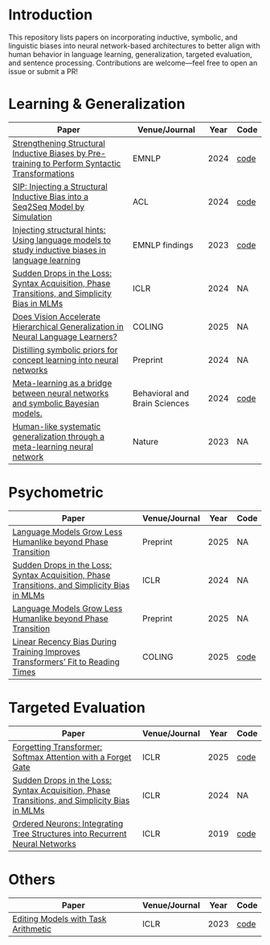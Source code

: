 # Introduction
This repository lists papers on incorporating inductive, symbolic, and linguistic biases into neural network-based architectures to better align with human behavior in language learning, generalization, targeted evaluation, and sentence processing. Contributions are welcome—feel free to open an issue or submit a PR!

# Learning & Generalization
| **Paper**                                                    | **Venue/Journal** | **Year** | **Code**                                               | 
| ------------------------------------------------------------ | --------- | -------- | ------------------------------------------------------------ |
| [Strengthening Structural Inductive Biases by Pre-training to Perform Syntactic Transformations](https://aclanthology.org/2024.emnlp-main.645/) | EMNLP | 2024| [code](https://github.com/namednil/step)|
|[SIP: Injecting a Structural Inductive Bias into a Seq2Seq Model by Simulation](https://aclanthology.org/2024.acl-long.355/) | ACL| 2024 | [code](https://github.com/namednil/sip)|
|[Injecting structural hints: Using language models to study inductive biases in language learning](https://aclanthology.org/2023.findings-emnlp.563/) | EMNLP findings | 2023| [code](https://github.com/toizzy/injecting-structural-hints)|
|[Sudden Drops in the Loss: Syntax Acquisition, Phase Transitions, and Simplicity Bias in MLMs](https://arxiv.org/abs/2309.07311) | ICLR| 2024| NA|
|[Does Vision Accelerate Hierarchical Generalization in Neural Language Learners?](https://aclanthology.org/2025.coling-main.127/)|COLING| 2025|NA|
|[Distilling symbolic priors for concept learning into neural networks](https://arxiv.org/abs/2402.07035)| Preprint | 2024| NA|
|[Meta-learning as a bridge between neural networks and symbolic Bayesian models.](https://www.cambridge.org/core/journals/behavioral-and-brain-sciences/article/metalearning-as-a-bridge-between-neural-networks-and-symbolic-bayesian-models/185DB00366FD4F9B218E36F32886242F)|Behavioral and Brain Sciences| 2024 |[code](https://github.com/marcelbinz/meta-learned-models)|
|[Human-like systematic generalization through a meta-learning neural network](https://www.nature.com/articles/s41586-023-06668-3)|Nature|2023|NA|

# Psychometric
| **Paper**                                                    | **Venue/Journal** | **Year** | **Code**                                               | 
| ------------------------------------------------------------ | --------- | -------- | ------------------------------------------------------------ |
[Language Models Grow Less Humanlike beyond Phase Transition](https://arxiv.org/abs/2502.18802)|Preprint| 2025| NA|
|[Sudden Drops in the Loss: Syntax Acquisition, Phase Transitions, and Simplicity Bias in MLMs](https://arxiv.org/abs/2309.07311)|ICLR|2024| NA|
|[Language Models Grow Less Humanlike beyond Phase Transition](https://arxiv.org/abs/2502.18802)| Preprint| 2025| NA|
|[Linear Recency Bias During Training Improves Transformers’ Fit to Reading Times](https://aclanthology.org/2025.coling-main.517/)| COLING| 2025|[code](https://github.com/christian-clark/recency-bias)|


# Targeted Evaluation
| **Paper**                                                    | **Venue/Journal** | **Year** | **Code**                                               | 
| ------------------------------------------------------------ | --------- | -------- | ------------------------------------------------------------ |
|[Forgetting Transformer: Softmax Attention with a Forget Gate](https://arxiv.org/abs/2503.02130)| ICLR| 2025| [code](https://github.com/zhixuan-lin/forgetting-transformer)|
|[Sudden Drops in the Loss: Syntax Acquisition, Phase Transitions, and Simplicity Bias in MLMs](https://arxiv.org/abs/2309.07311) | ICLR| 2024| NA|
|[Ordered Neurons: Integrating Tree Structures into Recurrent Neural Networks](https://arxiv.org/abs/1810.09536)|ICLR| 2019|[code](https://github.com/yikangshen/Ordered-Neurons)|


# Others
| **Paper**                                                    | **Venue/Journal** | **Year** | **Code**                                               |
| ------------------------------------------------------------ | --------- | -------- | ------------------------------------------------------------ |
|[Editing Models with Task Arithmetic](https://arxiv.org/abs/2212.04089) | ICLR| 2023| [code](https://github.com/mlfoundations/task_vectors)|
